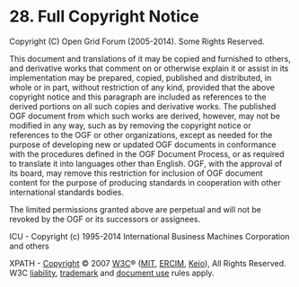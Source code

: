 # 28. Full Copyright Notice

Copyright \(C\) Open Grid Forum \(2005-2014\). Some Rights Reserved.

This document and translations of it may be copied and furnished to others, and derivative works that comment on or otherwise explain it or assist in its implementation may be prepared, copied, published and distributed, in whole or in part, without restriction of any kind, provided that the above copyright notice and this paragraph are included as references to the derived portions on all such copies and derivative works. The published OGF document from which such works are derived, however, may not be modified in any way, such as by removing the copyright notice or references to the OGF or other organizations, except as needed for the purpose of developing new or updated OGF documents in conformance with the procedures defined in the OGF Document Process, or as required to translate it into languages other than English. OGF, with the approval of its board, may remove this restriction for inclusion of OGF document content for the purpose of producing standards in cooperation with other international standards bodies.

The limited permissions granted above are perpetual and will not be revoked by the OGF or its successors or assignees.

ICU - Copyright \(c\) 1995-2014 International Business Machines Corporation and others

XPATH - [Copyright](http://www.w3.org/Consortium/Legal/ipr-notice#Copyright) © 2007  [W3C](http://www.w3.org/)® \([MIT](http://www.csail.mit.edu/), [ERCIM](http://www.ercim.org/), [Keio](http://www.keio.ac.jp/)\), All Rights Reserved. W3C [liability](http://www.w3.org/Consortium/Legal/ipr-notice#Legal_Disclaimer), [trademark](http://www.w3.org/Consortium/Legal/ipr-notice#W3C_Trademarks) and [document use](http://www.w3.org/Consortium/Legal/copyright-documents) rules apply.

